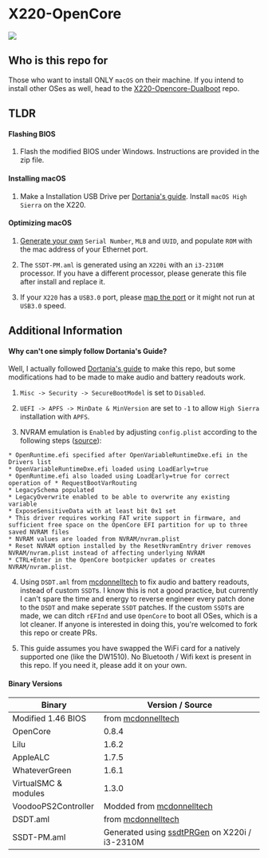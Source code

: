 # X220-OpenCore

![](http://x220.mcdonnelltech.com/wp-content/uploads/2017/06/x220_High_Sierra.jpg)

## Who is this repo for

Those who want to install ONLY `macOS` on their machine. If you intend to install other OSes as well, head to the [X220-Opencore-Dualboot](https://github.com/w43322/X220-OpenCore-Dualboot) repo.

## TLDR

#### Flashing BIOS

1. Flash the modified BIOS under Windows. Instructions are provided in the zip file.

#### Installing macOS

1. Make a Installation USB Drive per [Dortania's guide](https://dortania.github.io/OpenCore-Install-Guide/). Install `macOS High Sierra` on the X220.

#### Optimizing macOS

1. [Generate your own](https://dortania.github.io/OpenCore-Post-Install/universal/iservices.html) `Serial Number`, `MLB` and `UUID`, and populate `ROM` with the mac address of your Ethernet port.

2. The `SSDT-PM.aml` is generated using an `X220i` with an `i3-2310M` processor. If you have a different processor, please generate this file after install and replace it.

3. If your `X220` has a `USB3.0` port, please [map the port](https://dortania.github.io/OpenCore-Post-Install/usb/) or it might not run at `USB3.0` speed.

## Additional Information

#### Why can't one simply follow Dortania's Guide?

Well, I actually followed [Dortania's guide](https://dortania.github.io/OpenCore-Install-Guide/) to make this repo, but some modifications had to be made to make audio and battery readouts work.

1. `Misc -> Security -> SecureBootModel` is set to `Disabled`.

2. `UEFI -> APFS -> MinDate & MinVersion` are set to `-1` to allow `High Sierra` installation with `APFS`.

2. NVRAM emulation is `Enabled` by adjusting `config.plist` according to the following steps ([source](https://www.reddit.com/r/hackintosh/comments/wdugxf/how_to_opencore_082_083_differences/)):
```
* OpenRuntime.efi specified after OpenVariableRuntimeDxe.efi in the Drivers list
* OpenVariableRuntimeDxe.efi loaded using LoadEarly=true
* OpenRuntime.efi also loaded using LoadEarly=true for correct operation of * RequestBootVarRouting
* LegacySchema populated
* LegacyOverwrite enabled to be able to overwrite any existing variable
* ExposeSensitiveData with at least bit 0x1 set
* This driver requires working FAT write support in firmware, and sufficient free space on the OpenCore EFI partition for up to three saved NVRAM files
* NVRAM values are loaded from NVRAM/nvram.plist
* Reset NVRAM option installed by the ResetNvramEntry driver removes NVRAM/nvram.plist instead of affecting underlying NVRAM
* CTRL+Enter in the OpenCore bootpicker updates or creates NVRAM/nvram.plist.
```

4. Using `DSDT.aml` from [mcdonnelltech](httpshttps://x220.mcdonnelltech.com//) to fix audio and battery readouts, instead of custom `SSDT`s.
I know this is not a good practice, but currently I can't spare the time and energy to reverse engineer every patch done to the `DSDT` and make seperate `SSDT` patches.
If the custom `SSDT`s are made, we can ditch `rEFInd` and use `OpenCore` to boot all OSes, which is a lot cleaner.
If anyone is interested in doing this, you're welcomed to fork this repo or create PRs.

5. This guide assumes you have swapped the WiFi card for a natively supported one (like the DW1510). No Bluetooth / Wifi kext is present in this repo. If you need it, please add it on your own.

#### Binary Versions

| Binary               | Version / Source |
| -------------------- | ---------------- |
| Modified 1.46 BIOS   | from [mcdonnelltech](https://x220.mcdonnelltech.com/) |
| OpenCore             | 0.8.4            |
| Lilu                 | 1.6.2            |
| AppleALC             | 1.7.5            |
| WhateverGreen        | 1.6.1            |
| VirtualSMC & modules | 1.3.0            |
| VoodooPS2Controller  | Modded from [mcdonnelltech](https://x220.mcdonnelltech.com/) |
| DSDT.aml             | from [mcdonnelltech](https://x220.mcdonnelltech.com/) |
| SSDT-PM.aml          | Generated using [ssdtPRGen](https://github.com/Piker-Alpha/ssdtPRGen.sh) on X220i / i3-2310M |

